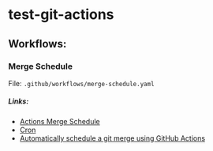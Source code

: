 # test-git-actions

## Workflows: 

### **Merge Schedule**

File: `.github/workflows/merge-schedule.yaml`

##### Links:
- [Actions Merge Schedule](https://github.com/marketplace/actions/merge-schedule)
- [Cron](https://crontab.guru/every-hour)
- [Automatically schedule a git merge using GitHub Actions](https://www.sean-lloyd.com/post/schedule-git-merges-with-github-actions/)